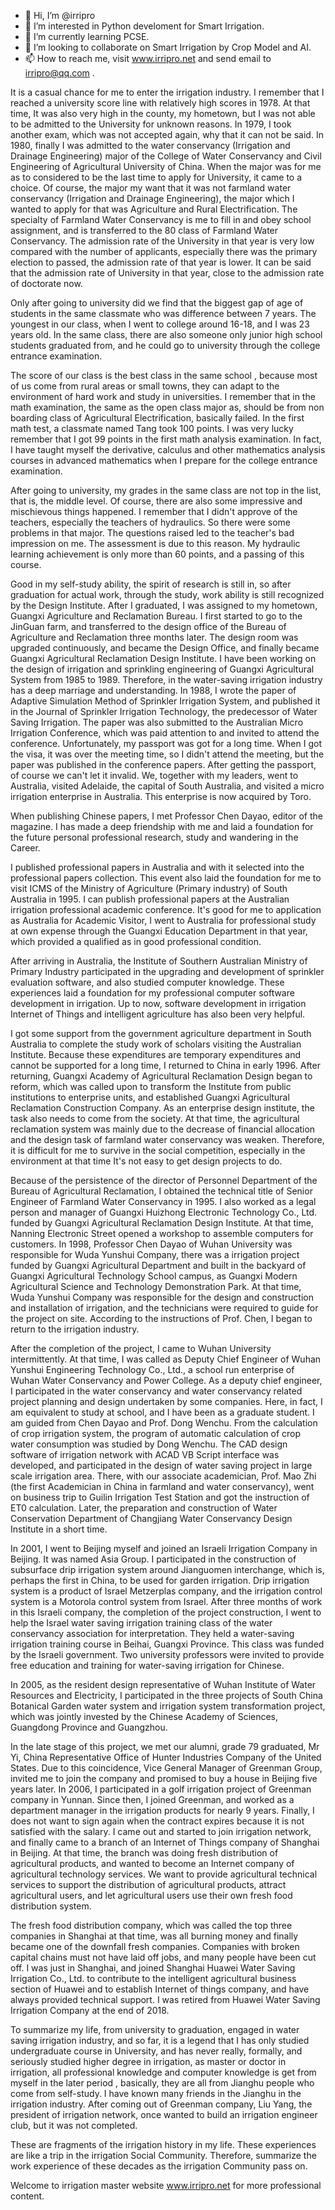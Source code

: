 - 👋 Hi, I’m @irripro
- 👀 I’m interested in Python develoment for Smart Irrigation.
- 🌱 I’m currently learning PCSE.
- 💞️ I’m looking to collaborate on Smart Irrigation by Crop Model and AI.
- 📫 How to reach me, visit www.irripro.net and  send email to irripro@qq.com . 


It is a casual chance for me to enter the irrigation industry. I remember that I reached a university score line with relatively high scores in 1978. At that time, It was also very high in the county,   my hometown, but I was not able to be admitted to the University for unknown reasons. In 1979, I took another exam, which was not accepted again, why that it can not be said. In 1980, finally I   was admitted to the water conservancy (Irrigation and Drainage Engineering) major of the College of Water Conservancy and Civil Engineering of Agricultural University of China. When the major was for me as to considered to be the last time to apply for University, it came to a choice. Of course, the major my want that it was not farmland water conservancy (Irrigation and Drainage Engineering), the major which I wanted to apply for that was Agriculture and Rural Electrification. The specialty of Farmland Water Conservancy is me to fill in and obey school assignment, and is transferred to the 80 class of Farmland Water Conservancy. The admission rate of the University in that year is very low compared with the number of applicants, especially there was the primary election to passed, the admission rate of that year is lower. It can be said that the admission rate of University in that year, close to the admission rate of doctorate now.

Only after going to university did we find that the biggest gap of age of students in the same classmate who was difference between 7 years. The youngest in our class, when I went to college around 16-18, and I was 23 years old. In the same class, there are also someone only junior high school students graduated from, and he could go to university through the college entrance examination.

The score of our class is the best class in the same school , because most of us come from rural areas or small towns, they can adapt to the environment of hard work and study in universities. I remember that in the math examination, the same as the open class major as, should be from non boarding class of Agricultural Electrification, basically failed. In the first math test, a classmate named Tang took 100 points. I was very lucky remember that I got 99 points in the first math analysis examination. In fact, I have taught myself the derivative, calculus and other mathematics analysis courses in advanced mathematics when I prepare for the college entrance examination.

After going to university, my grades in the same class are not top in the list, that is, the middle level. Of course, there are also some impressive and mischievous things happened. I remember that I didn't approve of the teachers, especially the teachers of hydraulics. So there were some problems in that major. The questions raised led to the teacher's bad impression on me. The assessment is due to this reason. My hydraulic learning achievement is only more than 60 points, and a passing of this course.

Good in my self-study ability, the spirit of research is still in, so after graduation for actual work, through the study, work ability is still recognized by the Design Institute. After I graduated, I was assigned to my hometown, Guangxi Agriculture and Reclamation Bureau. I first started to go to the JinGuan farm, and transferred to the design office of the Bureau of Agriculture and Reclamation three months later. The design room was upgraded continuously, and became the Design Office, and finally became Guangxi Agricultural Reclamation Design Institute. I have been working on the design of irrigation and sprinkling engineering of Guangxi Agricultural System from 1985 to 1989. Therefore, in the water-saving irrigation industry has a deep marriage and understanding. In 1988, I wrote the paper of Adaptive Simulation Method of Sprinkler Irrigation System, and published it in the Journal of Sprinkler Irrigation Technology, the predecessor of Water Saving Irrigation. The paper was also submitted to the Australian Micro Irrigation Conference, which was paid attention to and invited to attend the conference. Unfortunately, my passport was got for a long time. When I got the visa, it was over the meeting time, so I didn't attend the meeting, but the paper was published in the conference papers. After getting the passport, of course we can't let it invalid. We, together with my leaders, went to Australia, visited Adelaide, the capital of South Australia, and visited a micro irrigation enterprise in Australia. This enterprise is now acquired by Toro.

When publishing Chinese papers, I met Professor Chen Dayao, editor of the magazine. I has made a deep friendship with me and laid a foundation for the future personal professional research, study and wandering in the Career.

I published professional papers in Australia and with it selected into the professional papers collection. This event also laid the foundation for me to visit ICMS of the Ministry of Agriculture (Primary industry) of South Australia in 1995. I can publish professional papers at the Australian irrigation professional academic conference. It's good for me to application as Australia for Academic Visitor, I went to Australia for professional study at own expense through the   Guangxi Education Department in that year, which provided a qualified as in good professional condition.

After arriving in Australia, the Institute of Southern Australian Ministry of Primary Industry participated in the upgrading and development of sprinkler evaluation software, and also studied computer knowledge. These experiences laid a foundation for my professional computer software development in irrigation. Up to now, software development in irrigation Internet of Things and intelligent agriculture has also been very helpful.

I got some support from the government agriculture department in South Australia to complete the study work of scholars visiting the Australian Institute. Because these expenditures are temporary expenditures and cannot be supported for a long time, I returned to China in early 1996. After returning, Guangxi Academy of Agricultural Reclamation Design began to reform, which was called upon to transform the Institute from public institutions to enterprise units, and established Guangxi Agricultural Reclamation Construction Company. As an enterprise design institute, the task also needs to come from the society. At that time, the agricultural reclamation system was mainly due to the decrease of financial allocation and the design task of farmland water conservancy was weaken. Therefore, it is difficult for me to survive in the social competition, especially in the environment at that time It's not easy to get design projects to do.

Because of the persistence of the director of Personnel Department of the Bureau of Agricultural Reclamation, I obtained the technical title of Senior Engineer of Farmland Water Conservancy in 1995. I also worked as a legal person and manager of Guangxi Huizhong Electronic Technology Co., Ltd. funded by Guangxi Agricultural Reclamation Design Institute. At that time, Nanning Electronic Street opened a workshop to assemble computers for customers. In 1998, Professor Chen Dayao of Wuhan University was responsible for Wuda Yunshui Company, there was a irrigation project funded by Guangxi Agricultural Department and built in the backyard of Guangxi Agricultural Technology School campus, as Guangxi Modern Agricultural Science and Technology Demonstration Park. At that time, Wuda Yunshui Company was responsible for the design and construction and installation of irrigation, and the technicians were required to guide for the project on site. According to the instructions of Prof. Chen, I began to return to the irrigation industry.

After the completion of the project, I came to Wuhan University intermittently. At that time, I was called as Deputy Chief Engineer of Wuhan Yunshui Engineering Technology Co., Ltd., a school run enterprise of Wuhan Water Conservancy and Power College. As a deputy chief engineer, I participated in the water conservancy and water conservancy related project planning and design undertaken by some companies. Here, in fact, I am equivalent to study at school, and I have been as a graduate student. I am guided   from Chen Dayao and Prof. Dong Wenchu. From the calculation of crop irrigation system, the program of automatic calculation of crop water consumption was studied by Dong Wenchu. The CAD design software of irrigation network with ACAD VB Script interface was developed, and participated in the design of water saving project in large scale irrigation area. There, with our associate academician, Prof. Mao Zhi (the first Academician in China in farmland and water conservancy), went on business trip to Guilin Irrigation Test Station and got the instruction of ET0 calculation. Later, the preparation and construction of Water Conservation Department of Changjiang Water Conservancy Design Institute in a short time.

In 2001, I went to Beijing myself and joined an Israeli Irrigation Company in Beijing. It was named Asia Group. I participated in the construction of subsurface drip irrigation system around Jianguomen interchange, which is, perhaps the first in China, to be used for garden irrigation. Drip irrigation system is a product of Israel Metzerplas company, and the irrigation control system is a Motorola control system from Israel. After three months of work in this Israeli company, the completion of the project construction, I went to help the Israel water saving irrigation training class of the water conservancy association for interpretation. They held a water-saving irrigation training course in Beihai, Guangxi Province. This class was funded by the Israeli government. Two university professors were invited to provide free education and training for water-saving irrigation for Chinese.

In 2005, as the resident design representative of Wuhan Institute of Water Resources and Electricity, I participated in the three projects of South China Botanical Garden water system and irrigation system transformation project, which was jointly invested by the Chinese Academy of Sciences, Guangdong Province and Guangzhou.

In the late stage of this project, we met our alumni, grade 79 graduated, Mr Yi, China Representative Office of Hunter Industries Company of the United States. Due to this coincidence,   Vice General Manager of Greenman Group,   invited me to join the company and promised to buy a house in Beijing five years later. In 2006, I participated in a golf irrigation project of Greenman company in Yunnan. Since then, I   joined Greenman, and worked as a department manager in the irrigation products for nearly 9 years. Finally, I does not want to sign again when the contract expires because it is not satisfied with the salary. I came out and started to join irrigation network, and finally came to a branch of an Internet of Things company of Shanghai in Beijing. At that time, the branch was doing fresh distribution of agricultural products, and wanted to become an Internet company of agricultural technology services. We want to provide agricultural technical services to support the distribution of agricultural products, attract agricultural users, and let agricultural users use their own fresh food distribution system.

The fresh food distribution company, which was called the top three companies in Shanghai at that time, was all burning money and finally became one of the downfall fresh companies. Companies with broken capital chains must not have laid off jobs, and many people have been cut off. I was just in Shanghai, and joined Shanghai Huawei Water Saving Irrigation Co., Ltd. to contribute to the intelligent agricultural business section of Huawei and to establish Internet of things company, and have always provided technical support.   I was retired from Huawei Water Saving Irrigation Company at the end of 2018.

To summarize my life, from university to graduation, engaged in water saving irrigation industry, and so far, it is a legend that I has only studied undergraduate course in University, and has never really, formally, and seriously studied higher degree in irrigation, as master or doctor in irrigation, all professional knowledge and computer knowledge is get from myself in the later period , basically, they are all from Jianghu people who come from self-study. I have known many friends in the Jianghu in the irrigation industry. After coming out of Greenman company, Liu Yang, the president of irrigation network, once wanted to build an irrigation engineer club, but it was not completed. 

These are fragments of the irrigation history in my life. These experiences are like a trip in the irrigation Social Community. Therefore, summarize the work experience of these decades as the irrigation Community pass on.

Welcome to irrigation master website www.irripro.net for more professional content.




<!---
irripro/irripro is a ✨ special ✨ repository because its `README.md` (this file) appears on your GitHub profile.
You can click the Preview link to take a look at your changes.
--->
